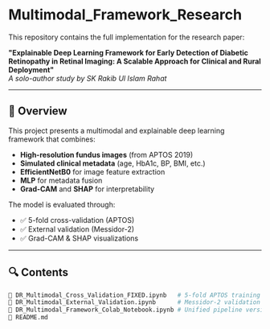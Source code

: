 # Multimodal_Framework_Research

This repository contains the full implementation for the research paper:

**"Explainable Deep Learning Framework for Early Detection of Diabetic Retinopathy in Retinal Imaging: A Scalable Approach for Clinical and Rural Deployment"**  
_A solo-author study by SK Rakib Ul Islam Rahat_

---

## 🧠 Overview

This project presents a multimodal and explainable deep learning framework that combines:

- **High-resolution fundus images** (from APTOS 2019)
- **Simulated clinical metadata** (age, HbA1c, BP, BMI, etc.)
- **EfficientNetB0** for image feature extraction
- **MLP** for metadata fusion
- **Grad-CAM** and **SHAP** for interpretability

The model is evaluated through:
- ✅ 5-fold cross-validation (APTOS)
- ✅ External validation (Messidor-2)
- ✅ Grad-CAM & SHAP visualizations

---

## 🔍 Contents

```bash
📁 DR_Multimodal_Cross_Validation_FIXED.ipynb   # 5-fold APTOS training & eval
📁 DR_Multimodal_External_Validation.ipynb      # Messidor-2 validation
📁 DR_Multimodal_Framework_Colab_Notebook.ipynb # Unified pipeline version
📄 README.md
